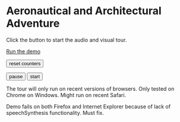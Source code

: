 Aeronautical and Architectural Adventure
===

Click the button to start the audio and visual tour.

[Run the demo]( #demo-aeronautical-architectural.js#demo )


<button onclick=resetCounters(); >reset counters</button>

<button onclick=slidesPause(); >pause</button>
<button onclick=slidesStart(); >start</button>

The tour will only run on recent versions of browsers. Only tested on Chrome on Windows. Might run on recent Safari.

Demo fails on both Firefox and Internet Explorer because of lack of speechSynthesis functionality. Must fix.


